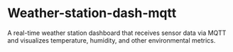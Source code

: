 # Weather-station-dash-mqtt
A real-time weather station dashboard that receives sensor data via MQTT and visualizes temperature, humidity, and other environmental metrics.
